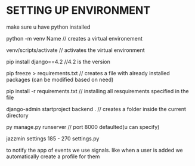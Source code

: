 # SETTING UP ENVIRONMENT

make sure u have python installed

python -m venv Name // creates a virtual environement

venv/scripts/activate // activates the virtual environment

pip install django==4.2 //4.2 is the version

pip freeze > requirements.txt // creates a file with already installed packages (can be modified based on need)

pip install -r requirements.txt // installing all resquirements specified in the file

django-admin startproject backend . // creates a folder inside the current directory

py manage.py runserver // port 8000 defaulted(u can specify)

jazzmin settings 185 - 270 settings.py

to notify the app of events we use signals.
like when a user is added we automatically create a profile for them

